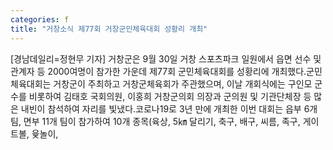```yaml
---
categories: f
title: "거창소식 제77회 거창군민체육대회 성황리 개최"
---
```

[경남데일리=정현무 기자] 거창군은 9월 30일 거창 스포츠파크 일원에서 읍면 선수 및 관계자 등 2000여명이 참가한 가운데 제77회 군민체육대회를 성황리에 개최했다.군민체육대회는 거창군이 주최하고 거창군체육회가 주관했으며, 이날 개회식에는 구인모 군수를 비롯하여 김태호 국회의원, 이홍희 거창군의회 의장과 군의원 및 기관단체장 등 많은 내빈이 참석하여 자리를 빛냈다.코로나19로 3년 만에 개최한 이번 대회는 읍부 6개 팀, 면부 11개 팀이 참가하여 10개 종목(육상, 5㎞ 달리기, 축구, 배구, 씨름, 족구, 게이트볼, 윷놀이,